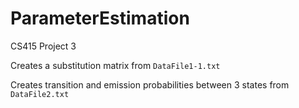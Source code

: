 # ParameterEstimation
CS415 Project 3

Creates a substitution matrix from `DataFile1-1.txt`

Creates transition and emission probabilities between 3 states from `DataFile2.txt`